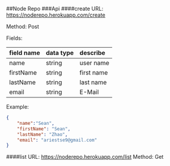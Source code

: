 ##Node Repo
###Api
####create
URL:    https://noderepo.herokuapp.com/create

Method: Post

Fields:

|field name|data type|describe|
|:--|:--|:--|
|name|string|user name|
|firstName|string|first name|
|lastName|string|last name|
|email|string|E-Mail|

Example:
```json
{
    "name":"Sean",
    "firstName": "Sean",
    "lastName": "Zhao",
    "email": "ariestse9@gmail.com"
}
```

####list
URL:    https://noderepo.herokuapp.com/list
Method: Get